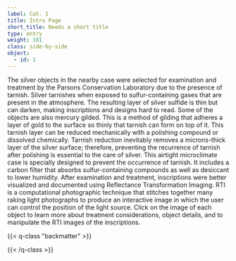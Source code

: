 ```yaml
---
label: Cat. 1
title: Intro Page
short_title: Needs a short title
type: entry
weight: 101
class: side-by-side
object:
  - id: 1
---
```

The silver objects in the nearby case were selected for examination and treatment by the Parsons Conservation Laboratory due to the presence of tarnish.  Silver tarnishes when exposed to sulfur-containing gases that are present in the atmosphere. The resulting layer of silver sulfide is thin but can darken, making inscriptions and designs hard to read. Some of the objects are also mercury gilded. This is a method of gilding that adheres a layer of gold to the surface so thinly that tarnish can form on top of it.
This tarnish layer can be reduced mechanically with a polishing compound or dissolved chemically. Tarnish reduction inevitably removes a microns-thick layer of the silver surface; therefore, preventing the recurrence of tarnish after polishing is essential to the care of silver. This airtight microclimate case is specially designed to prevent the occurrence of tarnish.  It includes a carbon filter that absorbs sulfur-containing compounds as well as desiccant to lower humidity.
After examination and treatment, inscriptions were better visualized and documented using Reflectance Transformation Imaging. RTI is a computational photographic technique that stitches together many raking light photographs to produce an interactive image in which the user can control the position of the light source. Click on the image of each object to learn more about treatment considerations, object details, and to manipulate the RTI images of the inscriptions.

{{< q-class "backmatter" >}}

{{< /q-class >}}
